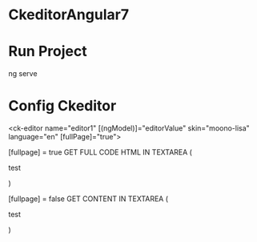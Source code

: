 # CkeditorAngular7

# Run Project
 ng serve

# Config Ckeditor
<ck-editor name="editor1" [(ngModel)]="editorValue" skin="moono-lisa" language="en" [fullPage]="true"></ck-editor>

[fullpage] = true 
GET FULL CODE HTML IN TEXTAREA (<html><head><title></title></head><body><p>test</p></body></html>)

[fullpage] = false
GET CONTENT IN TEXTAREA (<p>test</p>)
